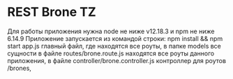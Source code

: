 REST Brone TZ
=============================

Для работы приложения нужна node не ниже v12.18.3 и npm не ниже 6.14.9
Приложение запускается из  командой строки: npm install && npm start 
app.js главный файл, где находятся все роуты,
в папке models все сущности
в файле routes/brone.route.js находятся все роуты данного приложения,
в файле controller/brone.controller.js контроллер для роутов /brones,


